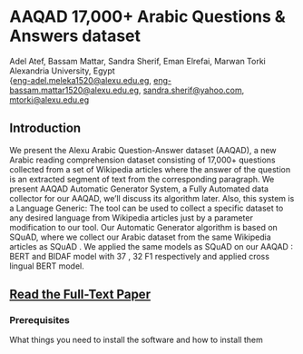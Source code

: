 # AAQAD 17,000+ Arabic Questions &amp; Answers dataset
   Adel Atef, Bassam Mattar, Sandra Sherif, Eman Elrefai, Marwan Torki <br/>
                           Alexandria University, Egypt <br/>
    {eng-adel.meleka1520@alexu.edu.eg, eng-bassam.mattar1520@alexu.edu.eg, sandra.sherif@yahoo.com, mtorki@alexu.edu.eg

## Introduction
We present the Alexu Arabic Question-Answer dataset (AAQAD), a new Arabic reading comprehension dataset consisting
of 17,000+ questions collected from a set of Wikipedia articles where the answer of the question is an extracted segment of text from the corresponding paragraph.
We present AAQAD Automatic Generator System, a Fully Automated data collector for our AAQAD, we’ll discuss its algorithm later.
Also, this system is a Language Generic: The tool can be used to collect a specific dataset to any desired language from Wikipedia
articles just by a parameter modification to our tool. Our Automatic Generator algorithm is based on SQuAD, where we collect our
Arabic dataset from the same Wikipedia articles as SQuAD .
We applied the same models as SQuAD on our AAQAD : BERT and BIDAF model with 37 , 32 F1 respectively and applied cross
lingual BERT model.

## [Read the Full-Text Paper](https://pages.github.com/)

### Prerequisites

What things you need to install the software and how to install them

